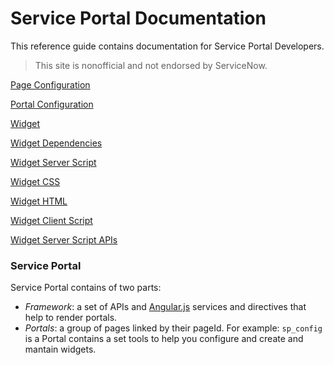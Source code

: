 # Service Portal Documentation
This reference guide contains documentation for Service Portal Developers.

>This site is nonofficial and not endorsed by ServiceNow.

[Page Configuration](/page_configuration.md)

[Portal Configuration](/portal_configuration.md)

[Widget](/widget.md)

[Widget Dependencies](/Widget_Dependencies.md)

[Widget Server Script](/widget_server_script.md)

[Widget CSS](/widget_css.md)

[Widget HTML](/widget_html.md)

[Widget Client Script](/widget_client_script.md)

[Widget Server Script APIs](/widget_server_script_apis.md)

### Service Portal
Service Portal contains of two parts: 
- *Framework*: a set of APIs and [Angular.js](https://angularjs.org/) services and directives that help to render portals.
- *Portals*: a group of pages linked by their pageId. For example: `sp_config` is a Portal contains a set tools to help you configure and create and mantain widgets.
